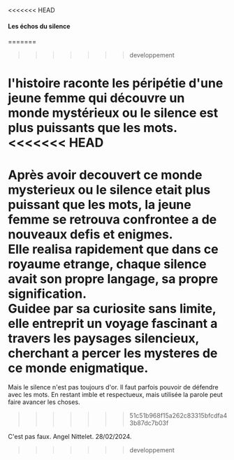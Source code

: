 <<<<<<< HEAD
####   Les échos du silence
=======
>>>>>>> developpement

l'histoire raconte les péripétie d'une jeune 
femme qui découvre un monde mystérieux ou le silence 
est plus puissants que les mots.
<<<<<<< HEAD
=======

Après avoir decouvert ce monde mysterieux ou le silence etait plus puissant que les mots, la jeune femme se retrouva confrontee a de nouveaux defis et enigmes.\
Elle realisa rapidement que dans ce royaume etrange, chaque silence avait son propre langage, sa propre signification.\
Guidee par sa curiosite sans limite, elle entreprit un voyage fascinant a travers les paysages silencieux, cherchant a percer les mysteres de ce monde enigmatique.
=======
Mais le silence n'est pas toujours d'or.
Il faut parfois pouvoir de défendre avec les mots.
En restant imble et respectueux, mais utilisée la parole peut faire avancer les choses.
>>>>>>> 51c51b968f15a262c83315bfcdfa43b87dc7b03f

C'est pas faux.
Angel Nittelet.
28/02/2024.
>>>>>>> developpement
